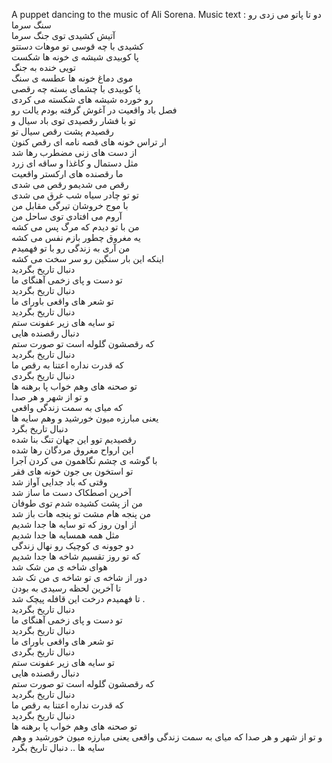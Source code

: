 A puppet dancing to the music of Ali Sorena.
Music text :
دو تا پاتو می زدی رو سنگ سرما </br>
آتیش کشیدی توی جنگ سرما </br>
کشیدی با چه قوسی تو موهات دستتو </br>
پا کوبیدی شیشه ی خونه ها شکست </br>
تویی خنده به جنگ </br>
موی دماغ خونه ها عطسه ی سنگ </br>
پا کوبیدی با چشمای بسته چه رقصی </br>
رو خورده شیشه های شکسته می کردی </br>
فصل باد واقعیت در آغوش گرفته بودم یالت رو </br>
تو با فشار رقصیدی توی باد سیال و </br>
رقصیدم پشت رقص سیال تو </br>
ار تراس خونه های قصه نامه ای رقص کنون </br>
از دست های زنی مضطرب رها شد </br>
مثل دستمال و کاغذا و ساقه ای زرد </br>
ما رقصنده های ارکستر واقعیت </br>
رقص می شدیمو رقص می شدی </br>
تو تو چادر سیاه شب غرق می شدی </br>
با موج خروشان تیرگی مقابل من </br>
آروم می افتادی توی ساحل من </br>
من با تو دیدم که مرگ پس می کشه </br>
یه مغروق چطور بازم نفس می کشه </br>
من آری به زندگی رو با تو فهمیدم </br>
اینکه این بار سنگین رو سر سخت می کشه </br>
دنبال تاریخ بگردید </br>
تو دست و پای زخمی آهنگای ما </br>
دنبال تاریخ بگردید </br>
 تو شعر های واقعی باورای ما </br>
دنبال تاریخ بگردید </br>
تو سایه های زیر عفونت ستم </br>
دنبال رقصنده هایی </br>
که رقصشون گلوله است تو صورت ستم </br>
دنبال تاریخ بگردید </br>
که قدرت نداره اعتنا به رقص ما </br>
دنبال تاریخ بگردی </br>
تو صحنه های وهم خواب پا برهنه ها </br>
و تو از شهر و هر صدا </br>
که میای به سمت زندگی واقعی </br>
یعنی مبارزه میون خورشید و وهم سایه ها </br>
دنبال تاریخ بگرد </br>
رقصیدیم توو این جهان تنگ بنا شده </br>
این ارواح مغروق مردگان رها شده </br>
با گوشه ی چشم نگاهمون می کردن آجرا </br>
تو استخون بی جون خونه های فقر </br>
وقتی که باد جدایی آواز شد </br>
آخرین اصطکاک دست ما ساز شد </br>
من از پشت کشیده شدم توی طوفان </br>
من پنجه هام مشت تو پنجه هات باز شد </br>
از اون روز که تو سایه ها جدا شدیم </br>
مثل همه همسایه ها جدا شدیم </br>
دو جوونه ی کوچیک رو نهال زندگی </br>
که تو روز تقسیم شاخه ها جدا شدیم </br>
هوای شاخه ی من شک شد </br>
دور از شاخه ی تو شاخه ی من تک شد </br>
تا آخرین لحظه رسیدی به بودن </br>
تا فهمیدم درخت این قافله پیچک شد . </br>
دنبال تاریخ بگردید </br>
تو دست و پای زخمی آهنگای ما </br>
دنبال تاریخ بگردید </br>
تو شعر های واقعی باورای ما </br>
دنبال تاریخ بگردی </br>
تو سایه های زیر عفونت ستم </br>
دنبال رقصنده هایی </br>
که رقصشون گلوله است تو صورت ستم </br>
دنبال تاریخ بگردید </br>
که قدرت نداره اعتنا به رقص ما </br>
دنبال تاریخ بگردید </br>
تو صحنه های وهم خواب پا برهنه ها </br>
و تو از شهر و هر صدا
که میای به سمت زندگی واقعی
یعنی مبارزه میون خورشید و وهم سایه ها ..
دنبال تاریخ بگرد
